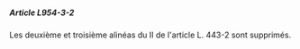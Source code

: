 ##### Article L954-3-2

Les deuxième et troisième alinéas du II de l'article L. 443-2 sont supprimés.

